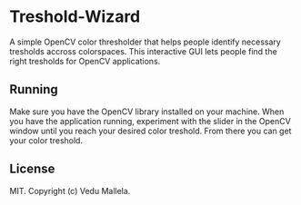 # Treshold-Wizard
A simple OpenCV color thresholder that helps people identify necessary tresholds accross colorspaces. 
This interactive GUI lets people find the right tresholds for OpenCV applications. 
## Running
Make sure you have the OpenCV library installed on your machine. When you have the application running, experiment with the slider in the OpenCV window until you reach your desired color treshold. From there you can get your color treshold. 
## License
MIT. Copyright (c) Vedu Mallela. 